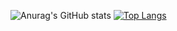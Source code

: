 ![Anurag's GitHub stats](https://github-readme-stats.vercel.app/api?username=ArronDavies&bg_color=30,e96443,904e95&title_color=fff&text_color=fff)    [![Top Langs](https://github-readme-stats.vercel.app/api/top-langs/?username=ArronDavies&bg_color=30,e96443,904e95&title_color=fff&text_color=fff&langs_count=8)](https://github.com/anuraghazra/github-readme-stats)
